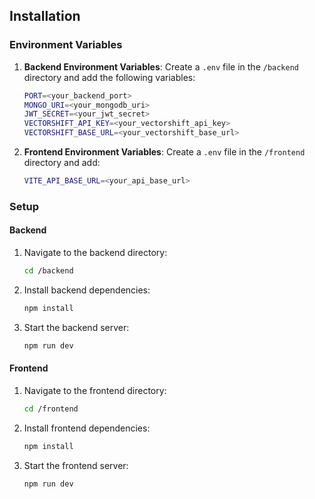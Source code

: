 ## Installation

### Environment Variables

1. **Backend Environment Variables**: Create a `.env` file in the `/backend` directory and add the following variables:
    ```bash
    PORT=<your_backend_port>
    MONGO_URI=<your_mongodb_uri>
    JWT_SECRET=<your_jwt_secret>
    VECTORSHIFT_API_KEY=<your_vectorshift_api_key>
    VECTORSHIFT_BASE_URL=<your_vectorshift_base_url>
    ```

2. **Frontend Environment Variables**: Create a `.env` file in the `/frontend` directory and add:
    ```bash
    VITE_API_BASE_URL=<your_api_base_url>
    ```

### Setup

#### Backend

1. Navigate to the backend directory:
    ```bash
    cd /backend
    ```

2. Install backend dependencies:
    ```bash
    npm install
    ```

3. Start the backend server:
    ```bash
    npm run dev
    ```

#### Frontend

1. Navigate to the frontend directory:
    ```bash
    cd /frontend
    ```

2. Install frontend dependencies:
    ```bash
    npm install
    ```

3. Start the frontend server:
    ```bash
    npm run dev
    ```
